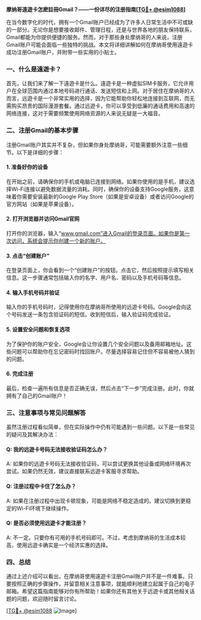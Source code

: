 **摩纳哥遠遊卡怎麽註冊Gmail？——一份详尽的注册指南[[TG💪+ @esim1088](https://t.me/s/esim1088)]**

在当今数字化的时代，拥有一个Gmail账户已经成为了许多人日常生活中不可或缺的一部分。无论你是想要接收邮件、管理日程，还是与世界各地的朋友保持联系，Gmail都能为你提供便捷的服务。然而，对于那些身处摩纳哥的人来说，注册Gmail账户可能会面临一些独特的挑战。本文将详细讲解如何在摩纳哥使用遠遊卡成功注册Gmail账户，并附带一些实用的小贴士。

### 一、什么是遠遊卡？

首先，让我们来了解一下遠遊卡是什么。遠遊卡是一种虚拟SIM卡服务，它允许用户在全球范围内通过本地号码进行通话、发送短信和上网。对于居住在摩纳哥的人而言，远遊卡是一个非常实用的选择，因为它能帮助你轻松地连接到互联网，而无需购买昂贵的国际漫游套餐。通过远遊卡，你可以享受到低廉的通话费用和高速的网络连接，这对于需要频繁使用网络资源的人来说无疑是一大福音。

### 二、注册Gmail的基本步骤

注册Gmail账户其实并不复杂，但如果你身处摩纳哥，可能需要额外注意一些细节。以下是详细的步骤：

#### 1. 准备好你的设备

在开始之前，请确保你的手机或电脑已连接到网络。如果你使用的是手机，建议选择Wi-Fi连接以避免数据流量的消耗。同时，确保你的设备支持Google服务，这意味着你需要安装最新的Google Play Store（如果是安卓设备）或者访问Google的官方网站（如果是苹果设备）。

#### 2. 打开浏览器并访问Gmail官网

打开你的浏览器，输入“www.gmail.com”进入Gmail的登录页面。如果你是第一次访问，系统会提示你创建一个新的账户。

#### 3. 点击“创建账户”

在登录页面上，你会看到一个“创建账户”的按钮。点击它，然后按照提示填写相关信息。这一步骤通常包括输入你的名字、用户名、密码以及手机号码等信息。

#### 4. 输入手机号码并验证

输入你的手机号码时，记得使用你在摩纳哥所使用的远遊卡号码。Google会向这个号码发送一条包含验证码的短信。收到短信后，输入验证码完成验证。

#### 5. 设置安全问题和恢复选项

为了保护你的账户安全，Google会让你设置几个安全问题以及备用邮箱地址。这些问题可以帮助你在忘记密码时找回账户。尽量选择容易记住但不容易被他人猜到的问题。

#### 6. 完成注册

最后，检查一遍所有信息是否正确无误，然后点击“下一步”完成注册。此时，你就拥有了自己的Gmail账户！

### 三、注意事项与常见问题解答

虽然注册过程看似简单，但在实际操作中仍有可能遇到一些问题。以下是一些常见的疑问及其解决办法：

#### Q: 我的远遊卡号码无法接收验证码怎么办？

A: 如果你的远遊卡号码无法接收验证码，可以尝试更换其他设备或网络环境再次尝试。如果仍然无效，建议直接联系远遊卡客服寻求帮助。

#### Q: 注册过程中卡住了怎么办？

A: 如果在注册过程中出现卡顿现象，可能是网络不稳定造成的。建议切换到更稳定的Wi-Fi环境下继续操作。

#### Q: 是否必须使用远遊卡才能注册？

A: 不一定。只要你有可用的手机号码即可。不过，考虑到摩纳哥的生活成本较高，使用远遊卡确实是一个经济实惠的选择。

### 四、总结

通过上述介绍可以看出，在摩纳哥使用遠遊卡注册Gmail账户并不是一件难事。只要按照正确的步骤操作，并留意相关注意事项，就能顺利地建立起属于自己的电子邮箱。希望这篇指南能够对你有所帮助！如果你还有其他关于远遊卡或其他相关话题的问题，欢迎随时留言讨论。

[[TG💪+ @esim1088](https://t.me/s/esim1088) ![Image](https://i.postimg.cc/4NQfJmqS/Snipaste-2025-05-13-00-14-12.png)]